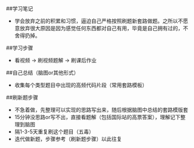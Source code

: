 
##学习笔记

* 学会放弃之前的积累和习惯，逼迫自己严格按照刷题新套路做题。之所以不愿意放弃很大原因是因为感觉任何东西都对自己有用，毕竟是自己拥有过的，不舍得扔掉。

##学习步骤
* 看视频 -> 刷视频题解 -> 刷课后作业

##自己总结（脑图or其他形式）
* 收集每个类型题目中出现的高频代码片段（常用套路模板）

##刷新题步骤
* 不急着做，先整理可以实现的思路写出来，随后根据脑图中总结的套路模版套
* 15分钟没思路or写不出，直接看题解（包括国际站的高票答案），理解记下整理到脑图
* 隔1-3-5天重复刷这个题目（五毒）
* 迭代做新题，步骤参考（刷新题步骤）以此往复
